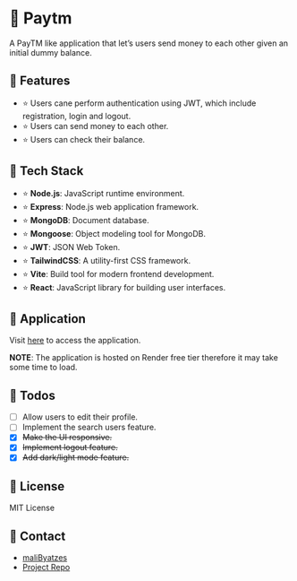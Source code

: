 # 🦀 Paytm

A PayTM like application that let’s users send money to each other given an initial dummy balance.

## 🦄 Features

- ⭐ Users cane perform authentication using JWT, which include registration, login and logout.
- ⭐ Users can send money to each other.
- ⭐ Users can check their balance.

## 🌻 Tech Stack

- ⭐ **Node.js**: JavaScript runtime environment.
- ⭐ **Express**: Node.js web application framework.
- ⭐ **MongoDB**: Document database.
- ⭐ **Mongoose**: Object modeling tool for MongoDB.
- ⭐ **JWT**: JSON Web Token.
- ⭐ **TailwindCSS**: A utility-first CSS framework.
- ⭐ **Vite**: Build tool for modern frontend development.
- ⭐ **React**: JavaScript library for building user interfaces.

## 🦫 Application

Visit [here](https://paytm-qfpi.onrender.com/) to access the application.

**NOTE**: The application is hosted on Render free tier therefore it may take some time to load.

## 🌚 Todos

- [ ] Allow users to edit their profile.
- [ ] Implement the search users feature.
- [x] ~~Make the UI responsive.~~
- [x] ~~Implement logout feature.~~
- [x] ~~Add dark/light mode feature.~~

## 🌾 License

MIT License

## 🍁 Contact

- [maliByatzes](mailto:malib2027@gmail.com)
- [Project Repo](https://github.com/malibByatzes/paytm)
